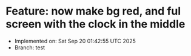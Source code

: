 # Feature: now make bg red, and ful screen with the clock in the middle
- Implemented on: Sat Sep 20 01:42:55 UTC 2025
- Branch: test

